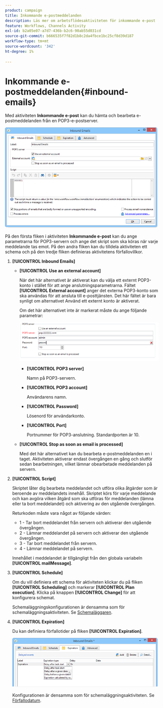 ```yaml
---
product: campaign
title: Inkommande e-postmeddelanden
description: Läs mer om arbetsflödesaktiviteten för inkommande e-post
feature: Workflows, Channels Activity
exl-id: b2a05e07-a7d7-436b-b2c6-90ab55d031cd
source-git-commit: b666535f7f82d1b8c2da4fbce1bc25cf8d39d187
workflow-type: tm+mt
source-wordcount: '342'
ht-degree: 1%

---
```


# Inkommande e-postmeddelanden{#inbound-emails}



Med aktiviteten **Inkommande e-post** kan du hämta och bearbeta e-postmeddelanden från en POP3-e-postserver.

![](assets/email_rec_edit_1.png)

På den första fliken i aktiviteten **Inkommande e-post** kan du ange parametrarna för POP3-servern och ange det skript som ska köras när varje meddelande tas emot. På den andra fliken kan du tilldela aktiviteten ett schema och på den tredje fliken definieras aktivitetens förfallovillkor.

1. **[!UICONTROL Inbound Emails]**

   * **[!UICONTROL Use an external account]**

     När det här alternativet är aktiverat kan du välja ett externt POP3-konto i stället för att ange anslutningsparametrarna. Fältet **[!UICONTROL External account]** anger det externa POP3-konto som ska användas för att ansluta till e-posttjänsten. Det här fältet är bara synligt om alternativet Använd ett externt konto är aktiverat.

     Om det här alternativet inte är markerat måste du ange följande parametrar:

     ![](assets/email_rec_edit_1b.png)

      * **[!UICONTROL POP3 server]**

        Namn på POP3-servern.

      * **[!UICONTROL POP3 account]**

        Användarens namn.

      * **[!UICONTROL Password]**

        Lösenord för användarkonto.

      * **[!UICONTROL Port]**

        Portnummer för POP3-anslutning. Standardporten är 10.

   * **[!UICONTROL Stop as soon as email is processed]**

     Med det här alternativet kan du bearbeta e-postmeddelanden en i taget. Aktiviteten aktiverar endast övergången en gång och slutför sedan bearbetningen, vilket lämnar obearbetade meddelanden på servern.

1. **[!UICONTROL Script]**

   Skriptet låter dig bearbeta meddelandet och utföra olika åtgärder som är beroende av meddelandets innehåll. Skriptet körs för varje meddelande och kan avgöra vilken åtgärd som ska utföras för meddelanden (lämna eller ta bort meddelandet) och aktivering av den utgående övergången.

   Returkoden måste vara något av följande värden:

   * 1 - Tar bort meddelandet från servern och aktiverar den utgående övergången.
   * 2 - Lämnar meddelandet på servern och aktiverar den utgående övergången.
   * 3 - Tar bort meddelandet från servern.
   * 4 - Lämnar meddelandet på servern.

   Innehållet i meddelandet är tillgängligt från den globala variabeln **[!UICONTROL mailMessage]**.

1. **[!UICONTROL Schedule]**

   Om du vill definiera ett schema för aktiviteten klickar du på fliken **[!UICONTROL Scheduling]** och markerar **[!UICONTROL Plan execution]**. Klicka på knappen **[!UICONTROL Change]** för att konfigurera schemat.

   Schemaläggningskonfigurationen är densamma som för schemaläggningsaktiviteten. Se [Schemaläggaren](scheduler.md).

1. **[!UICONTROL Expiration]**

   Du kan definiera förfallotider på fliken **[!UICONTROL Expiration]**.

   ![](assets/email_rec_edit_3.png)

   Konfigurationen är densamma som för schemaläggningsaktiviteten. Se [Förfallodatum](defining-approvals.md).
